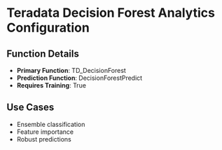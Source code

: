 # Teradata Decision Forest Analytics Configuration

## Function Details
- **Primary Function**: TD_DecisionForest
- **Prediction Function**: DecisionForestPredict
- **Requires Training**: True

## Use Cases
- Ensemble classification
- Feature importance
- Robust predictions
